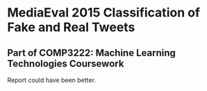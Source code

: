 # MediaEval 2015 Classification of Fake and Real Tweets 
## Part of COMP3222: Machine Learning Technologies Coursework

Report could have been better.
